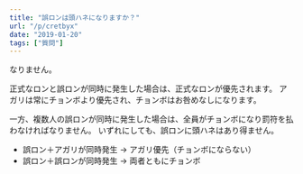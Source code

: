 ```yaml
---
title: "誤ロンは頭ハネになりますか？"
url: "/p/cretbyx"
date: "2019-01-20"
tags: ["質問"]
---
```


なりません。

正式なロンと誤ロンが同時に発生した場合は、正式なロンが優先されます。
アガリは常にチョンボより優先され、チョンボはお咎めなしになります。

一方、複数人の誤ロンが同時に発生した場合は、全員がチョンボになり罰符を払わなければなりません。
いずれにしても、誤ロンに頭ハネはあり得ません。

* 誤ロン＋アガリが同時発生 → アガリ優先（チョンボにならない）
* 誤ロン＋誤ロンが同時発生 → 両者ともにチョンボ

